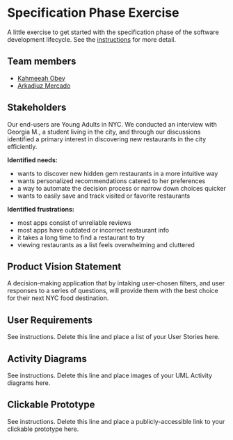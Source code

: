# Specification Phase Exercise

A little exercise to get started with the specification phase of the software development lifecycle. See the [instructions](instructions.md) for more detail.

## Team members

- [Kahmeeah Obey](https://github.com/kahmeeah)
- [Arkadiuz Mercado](https://github.com/arionm27)

## Stakeholders
Our end-users are Young Adults in NYC. We conducted an interview with Georgia M., a student living in the city, and through our discussions identified a primary interest in discovering new restaurants in the city efficiently.

**Identified needs:**
* wants to discover new hidden gem restaurants in a more intuitive way
* wants personalized recommendations catered to her preferences 
* a way to automate the decision process or narrow down choices quicker
* wants to easily save and track visited or favorite restaurants

**Identified frustrations:**
* most apps consist of unreliable reviews
* most apps have outdated or incorrect restaurant info
* it takes a long time to find a restaurant to try
* viewing restaurants as a list feels overwhelming and cluttered

## Product Vision Statement

A decision-making application that by intaking user-chosen filters, and user responses to a series of questions, will provide them with the best choice for their next NYC food destination.

## User Requirements

See instructions. Delete this line and place a list of your User Stories here.

## Activity Diagrams

See instructions. Delete this line and place images of your UML Activity diagrams here.

## Clickable Prototype

See instructions. Delete this line and place a publicly-accessible link to your clickable prototype here.

